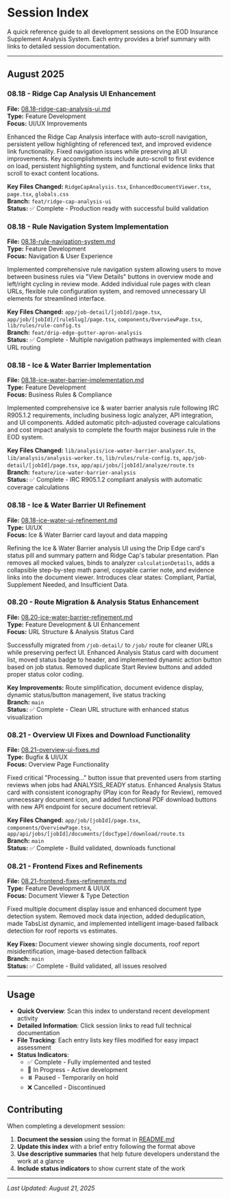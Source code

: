# Session Index

A quick reference guide to all development sessions on the EOD Insurance Supplement Analysis System. Each entry provides a brief summary with links to detailed session documentation.

---

## August 2025

### 08.18 - Ridge Cap Analysis UI Enhancement
**File:** [08.18-ridge-cap-analysis-ui.md](./08.18-ridge-cap-analysis-ui.md)  
**Type:** Feature Development  
**Focus:** UI/UX Improvements  

Enhanced the Ridge Cap Analysis interface with auto-scroll navigation, persistent yellow highlighting of referenced text, and improved evidence link functionality. Fixed navigation issues while preserving all UI improvements. Key accomplishments include auto-scroll to first evidence on load, persistent highlighting system, and functional evidence links that scroll to exact content locations.

**Key Files Changed:** `RidgeCapAnalysis.tsx`, `EnhancedDocumentViewer.tsx`, `page.tsx`, `globals.css`  
**Branch:** `feat/ridge-cap-analysis-ui`  
**Status:** ✅ Complete - Production ready with successful build validation

### 08.18 - Rule Navigation System Implementation
**File:** [08.18-rule-navigation-system.md](./08.18-rule-navigation-system.md)  
**Type:** Feature Development  
**Focus:** Navigation & User Experience  

Implemented comprehensive rule navigation system allowing users to move between business rules via "View Details" buttons in overview mode and left/right cycling in review mode. Added individual rule pages with clean URLs, flexible rule configuration system, and removed unnecessary UI elements for streamlined interface.

**Key Files Changed:** `app/job-detail/[jobId]/page.tsx`, `app/job/[jobId]/[ruleSlug]/page.tsx`, `components/OverviewPage.tsx`, `lib/rules/rule-config.ts`  
**Branch:** `feat/drip-edge-gutter-apron-analysis`  
**Status:** ✅ Complete - Multiple navigation pathways implemented with clean URL routing

### 08.18 - Ice & Water Barrier Implementation
**File:** [08.18-ice-water-barrier-implementation.md](./08.18-ice-water-barrier-implementation.md)  
**Type:** Feature Development  
**Focus:** Business Rules & Compliance  

Implemented comprehensive ice & water barrier analysis rule following IRC R905.1.2 requirements, including business logic analyzer, API integration, and UI components. Added automatic pitch-adjusted coverage calculations and cost impact analysis to complete the fourth major business rule in the EOD system.

**Key Files Changed:** `lib/analysis/ice-water-barrier-analyzer.ts`, `lib/analysis/analysis-worker.ts`, `lib/rules/rule-config.ts`, `app/job-detail/[jobId]/page.tsx`, `app/api/jobs/[jobId]/analyze/route.ts`  
**Branch:** `feature/ice-water-barrier-analysis`  
**Status:** ✅ Complete - IRC R905.1.2 compliant analysis with automatic coverage calculations

### 08.18 - Ice & Water Barrier UI Refinement
**File:** [08.18-ice-water-ui-refinement.md](./08.18-ice-water-ui-refinement.md)  
**Type:** UI/UX  
**Focus:** Ice & Water Barrier card layout and data mapping  

Refining the Ice & Water Barrier analysis UI using the Drip Edge card's status pill and summary pattern and Ridge Cap's tabular presentation. Plan removes all mocked values, binds to analyzer `calculationDetails`, adds a collapsible step-by-step math panel, copyable carrier note, and evidence links into the document viewer. Introduces clear states: Compliant, Partial, Supplement Needed, and Insufficient Data.

### 08.20 - Route Migration & Analysis Status Enhancement
**File:** [08.20-ice-water-barrier-refinement.md](./08.20-ice-water-barrier-refinement.md)  
**Type:** Feature Development & UI Enhancement  
**Focus:** URL Structure & Analysis Status Card  

Successfully migrated from `/job-detail/` to `/job/` route for cleaner URLs while preserving perfect UI. Enhanced Analysis Status card with document list, moved status badge to header, and implemented dynamic action button based on job status. Removed duplicate Start Review buttons and added proper status color coding.

**Key Improvements:** Route simplification, document evidence display, dynamic status/button management, live status tracking  
**Branch:** `main`  
**Status:** ✅ Complete - Clean URL structure with enhanced status visualization

### 08.21 - Overview UI Fixes and Download Functionality
**File:** [08.21-overview-ui-fixes.md](./08.21-overview-ui-fixes.md)  
**Type:** Bugfix & UI/UX  
**Focus:** Overview Page Functionality  

Fixed critical "Processing..." button issue that prevented users from starting reviews when jobs had ANALYSIS_READY status. Enhanced Analysis Status card with consistent iconography (Play icon for Ready for Review), removed unnecessary document icon, and added functional PDF download buttons with new API endpoint for secure document retrieval.

**Key Files Changed:** `app/job/[jobId]/page.tsx`, `components/OverviewPage.tsx`, `app/api/jobs/[jobId]/documents/[docType]/download/route.ts`  
**Branch:** `main`  
**Status:** ✅ Complete - Build validated, downloads functional

### 08.21 - Frontend Fixes and Refinements
**File:** [08.21-frontend-fixes-refinements.md](./08.21-frontend-fixes-refinements.md)  
**Type:** Feature Development & UI/UX  
**Focus:** Document Viewer & Type Detection  

Fixed multiple document display issue and enhanced document type detection system. Removed mock data injection, added deduplication, made TabsList dynamic, and implemented intelligent image-based fallback detection for roof reports vs estimates.

**Key Fixes:** Document viewer showing single documents, roof report misidentification, image-based detection fallback  
**Branch:** `main`  
**Status:** ✅ Complete - Build validated, all issues resolved

---

## Usage

- **Quick Overview**: Scan this index to understand recent development activity
- **Detailed Information**: Click session links to read full technical documentation
- **File Tracking**: Each entry lists key files modified for easy impact assessment
- **Status Indicators**: 
  - ✅ Complete - Fully implemented and tested
  - 🚧 In Progress - Active development
  - ⏸️ Paused - Temporarily on hold
  - ❌ Cancelled - Discontinued

## Contributing

When completing a development session:

1. **Document the session** using the format in [README.md](./README.md)
2. **Update this index** with a brief entry following the format above
3. **Use descriptive summaries** that help future developers understand the work at a glance
4. **Include status indicators** to show current state of the work

---

*Last Updated: August 21, 2025*
